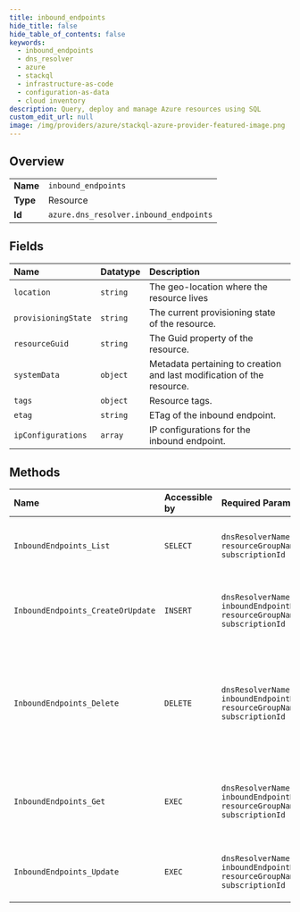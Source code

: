 ```yaml
---
title: inbound_endpoints
hide_title: false
hide_table_of_contents: false
keywords:
  - inbound_endpoints
  - dns_resolver
  - azure    
  - stackql
  - infrastructure-as-code
  - configuration-as-data
  - cloud inventory
description: Query, deploy and manage Azure resources using SQL
custom_edit_url: null
image: /img/providers/azure/stackql-azure-provider-featured-image.png
---
```

  
    

## Overview
<table><tbody>
<tr><td><b>Name</b></td><td><code>inbound_endpoints</code></td></tr>
<tr><td><b>Type</b></td><td>Resource</td></tr>
<tr><td><b>Id</b></td><td><code>azure.dns_resolver.inbound_endpoints</code></td></tr>
</tbody></table>

## Fields
| Name | Datatype | Description |
|:-----|:---------|:------------|
| `location` | `string` | The geo-location where the resource lives |
| `provisioningState` | `string` | The current provisioning state of the resource. |
| `resourceGuid` | `string` | The Guid property of the resource. |
| `systemData` | `object` | Metadata pertaining to creation and last modification of the resource. |
| `tags` | `object` | Resource tags. |
| `etag` | `string` | ETag of the inbound endpoint. |
| `ipConfigurations` | `array` | IP configurations for the inbound endpoint. |
## Methods
| Name | Accessible by | Required Params | Description |
|:-----|:--------------|:----------------|:------------|
| `InboundEndpoints_List` | `SELECT` | `dnsResolverName, resourceGroupName, subscriptionId` | Lists inbound endpoints for a DNS resolver. |
| `InboundEndpoints_CreateOrUpdate` | `INSERT` | `dnsResolverName, inboundEndpointName, resourceGroupName, subscriptionId` | Creates or updates an inbound endpoint for a DNS resolver. |
| `InboundEndpoints_Delete` | `DELETE` | `dnsResolverName, inboundEndpointName, resourceGroupName, subscriptionId` | Deletes an inbound endpoint for a DNS resolver. WARNING: This operation cannot be undone. |
| `InboundEndpoints_Get` | `EXEC` | `dnsResolverName, inboundEndpointName, resourceGroupName, subscriptionId` | Gets properties of an inbound endpoint for a DNS resolver. |
| `InboundEndpoints_Update` | `EXEC` | `dnsResolverName, inboundEndpointName, resourceGroupName, subscriptionId` | Updates an inbound endpoint for a DNS resolver. |
